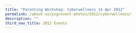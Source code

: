 ```yaml
---
title: "Parenting Workshop: Cyberwellness 14 Apr 2012"
permalink: /about-us/psg/event-photos/2012/cyberwellness/
description: ""
third_nav_title: 2012 Events
---
```

